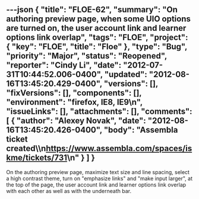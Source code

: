 ---json
{
  "title": "FLOE-62",
  "summary": "On authoring preview page, when some UIO options are turned on, the user account link and learner options link overlap",
  "tags": "FLOE",
  "project": {
    "key": "FLOE",
    "title": "Floe"
  },
  "type": "Bug",
  "priority": "Major",
  "status": "Reopened",
  "reporter": "Cindy Li",
  "date": "2012-07-31T10:44:52.006-0400",
  "updated": "2012-08-16T13:45:20.429-0400",
  "versions": [],
  "fixVersions": [],
  "components": [],
  "environment": "firefox, IE8, IE9\n",
  "issueLinks": [],
  "attachments": [],
  "comments": [
    {
      "author": "Alexey Novak",
      "date": "2012-08-16T13:45:20.426-0400",
      "body": "Assembla ticket created\\\n<https://www.assembla.com/spaces/iskme/tickets/731>\n"
    }
  ]
}
---
On the authoring preview page, maximize text size and line spacing, select a high contrast theme, turn on "emphasize links" and "make input larger", at the top of the page, the user account link and learner options link overlap with each other as well as with the underneath bar.

        